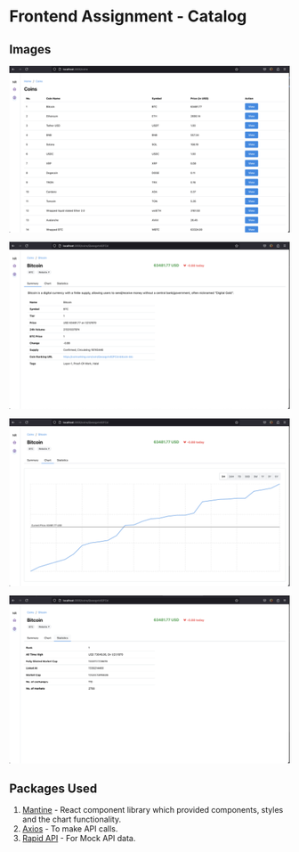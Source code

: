 # Frontend Assignment - Catalog

## Images
![Coins Page](image.png)

![Coin Page](image-1.png)

![Coin Chart](image-2.png)

![Coin Statistics](image-3.png)

## Packages Used
1. [Mantine](https://mantine.dev/) - React component library which provided components, styles and the chart functionality. 
2. [Axios](https://axios-http.com/docs/intro) - To make API calls.
3. [Rapid API](https://rapidapi.com) - For Mock API data.